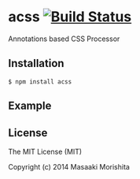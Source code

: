 # acss [![Build Status](https://travis-ci.org/morishitter/acss.svg)](https://travis-ci.org/morishitter/acss)

Annotations based CSS Processor

## Installation

```shell
$ npm install acss
```

## Example

## License

The MIT License (MIT)

Copyright (c) 2014 Masaaki Morishita
